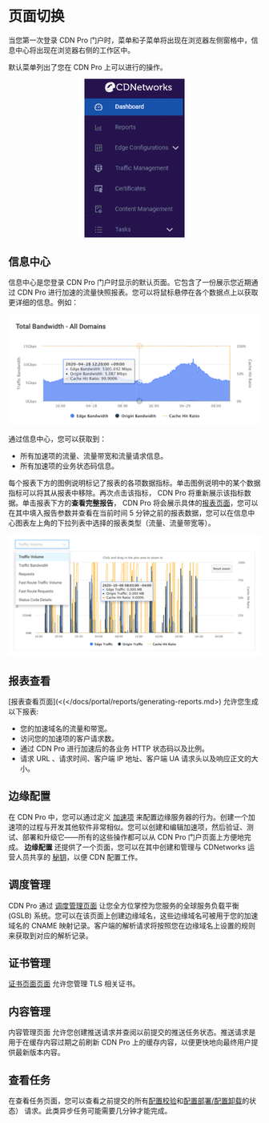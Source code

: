 # 页面切换

当您第一次登录 CDN Pro 门户时，菜单和子菜单将出现在浏览器左侧窗格中，信息中心将出现在浏览器右侧的工作区中。

默认菜单列出了您在 CDN Pro 上可以进行的操作。

<p align=center><img src="/docs/resources/images/accessing-portal/side-menu.png" alt="navigation menu" width="200"></p>

## 信息中心

信息中心是您登录 CDN Pro 门户时显示的默认页面。它包含了一份展示您近期通过 CDN Pro 进行加速的流量快照报表。您可以将鼠标悬停在各个数据点上以获取更详细的信息。例如：

<p align=center><img src="/docs/resources/images/accessing-portal/total-bandwidth.png" alt="total bandwidth" width="1000"></p>

通过信息中心，您可以获取到：

- 所有加速项的流量、流量带宽和流量请求信息。
- 所有加速项的业务状态码信息。

每个报表下方的图例说明标记了报表的各项数据指标。单击图例说明中的某个数据指标可以将其从报表中移除。再次点击该指标， CDN Pro 将重新展示该指标数据。单击报表下方的**查看完整报告**， CDN Pro 将会展示具体的[报表页面](</docs/portal/reports.md>)，您可以在其中填入报告参数并查看在当前时间 5 分钟之前的报表数据，您可以在信息中心图表左上角的下拉列表中选择的报表类型（流量、流量带宽等）。

<p align=center><img src="/docs/resources/images/traffic-volume.png" alt="traffic volume" width="1000"></p>

## 报表查看
[报表查看页面](<(</docs/portal/reports/generating-reports.md>) 允许您生成以下报表:

- 您的加速域名的流量和带宽。
- 访问您的加速项的客户请求数。
- 通过 CDN Pro 进行加速后的各业务 HTTP 状态码以及比例。
- 请求 URL 、请求时间、客户端 IP 地址、客户端 UA 请求头以及响应正文的大小。

## 边缘配置

在 CDN Pro 中，您可以通过定义 [加速项](</docs/portal/edge-configurations/managing-properties.md>) 来配置边缘服务器的行为。创建一个加速项的过程与开发其他软件非常相似。您可以创建和编辑加速项，然后验证、测试、部署和升级它——所有的这些操作都可以从 CDN Pro 门户页面上方便地完成。 **边缘配置** 还提供了一个页面，您可以在其中创建和管理与 CDNetworks 运营人员共享的 [秘钥](</docs/portal/secrets/overview.md>)，以便 CDN 配置工作。


## 调度管理

CDN Pro 通过 [调度管理页面](</docs/portal/traffic-management/overview.md>) 让您全方位掌控为您服务的全球服务负载平衡 (GSLB) 系统。您可以在该页面上创建边缘域名，这些边缘域名可被用于您的加速域名的 CNAME 映射记录。客户端的解析请求将按照您在边缘域名上设置的规则来获取到对应的解析记录。


## 证书管理

[证书页面页面](</docs/portal/certificates/overview.md>) 允许您管理 TLS 相关证书。

## 内容管理

内容管理页面 允许您创建推送请求并查阅以前提交的推送任务状态。推送请求是用于在缓存内容过期之前刷新 CDN Pro 上的缓存内容，以便更快地向最终用户提供最新版本内容。


## 查看任务

在查看任务页面，您可以查看之前提交的所有[配置校验](</docs/portal/tasks/validations.md>)和[配置部署/配置卸载](</docs/portal/tasks/deployments.md>)的状态） 请求。此类异步任务可能需要几分钟才能完成。
